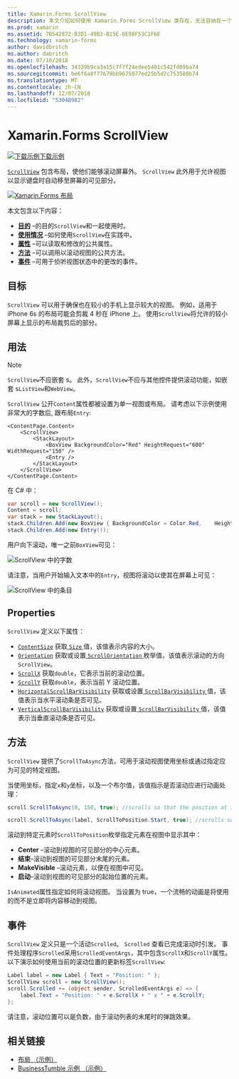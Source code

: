 ```yaml
---
title: Xamarin.Forms ScrollView
description: 本文介绍如何使用 Xamarin.Forms ScrollView 类存在，无法容纳在一个屏幕上，并且具有内容留出空间适用于键盘的布局。
ms.prod: xamarin
ms.assetid: 7B542872-B3D1-49B3-B15E-0E98F53C1F6E
ms.technology: xamarin-forms
author: davidbritch
ms.author: dabritch
ms.date: 07/10/2018
ms.openlocfilehash: 34339b9ca3a15c7f7f24edee5401c542fd09ba74
ms.sourcegitcommit: be6f6a8f77679bb9675077ed25b5d2c753580b74
ms.translationtype: MT
ms.contentlocale: zh-CN
ms.lasthandoff: 12/07/2018
ms.locfileid: "53048982"
---
```

# <a name="xamarinforms-scrollview"></a>Xamarin.Forms ScrollView

[![下载示例](~/media/shared/download.png)下载示例](https://developer.xamarin.com/samples/xamarin-forms/UserInterface/Layout/)

[`ScrollView`](xref:Xamarin.Forms.ScrollView) 包含布局，使他们能够滚动屏幕外。 `ScrollView` 此外用于允许视图以显示键盘时自动移至屏幕的可见部分。

[![](scroll-view-images/layouts-sml.png "Xamarin.Forms 布局")](scroll-view-images/layouts.png#lightbox "Xamarin.Forms 布局")

本文包含以下内容：

- **[目的](#purpose)** &ndash;的目的`ScrollView`和一起使用时。
- **[使用情况](#usage)** &ndash;如何使用`ScrollView`在实践中。
- **[属性](#properties)** &ndash;可以读取和修改的公共属性。
- **[方法](#methods)** &ndash;可以调用以滚动视图的公共方法。
- **[事件](#events)** &ndash;可用于侦听视图状态中的更改的事件。

## <a name="purpose"></a>目标

`ScrollView` 可以用于确保也在较小的手机上显示较大的视图。 例如，适用于 iPhone 6s 的布局可能会剪裁 4 秒在 iPhone 上。 使用`ScrollView`将允许的较小屏幕上显示的布局裁剪后的部分。

## <a name="usage"></a>用法

> [!NOTE]
> `ScrollView`不应嵌套 s。 此外，`ScrollView`不应与其他控件提供滚动功能，如嵌套 s`ListView`和`WebView`。

`ScrollView` 公开`Content`属性都被设置为单一视图或布局。 请考虑以下示例使用非常大的字数后, 跟布局`Entry`:

```xaml
<ContentPage.Content>
    <ScrollView>
        <StackLayout>
            <BoxView BackgroundColor="Red" HeightRequest="600" WidthRequest="150" />
            <Entry />
        </StackLayout>
    </ScrollView>
</ContentPage.Content>
```

在 C# 中：

```csharp
var scroll = new ScrollView();
Content = scroll;
var stack = new StackLayout();
stack.Children.Add(new BoxView { BackgroundColor = Color.Red,    HeightRequest = 600, WidthRequest = 600 });
stack.Children.Add(new Entry());
```

用户向下滚动，唯一之前`BoxView`可见：

![](scroll-view-images/scroll-start.png "ScrollView 中的字数")

请注意，当用户开始输入文本中的`Entry`，视图将滚动以使其在屏幕上可见：

![](scroll-view-images/scroll-end.png "ScrollView 中的条目")

## <a name="properties"></a>Properties

`ScrollView` 定义以下属性：

- [`ContentSize`](xref:Xamarin.Forms.ScrollView.ContentSizeProperty) 获取[ `Size` ](xref:Xamarin.Forms.Size)值，该值表示内容的大小。
- [`Orientation`](xref:Xamarin.Forms.ScrollView.OrientationProperty) 获取或设置[ `ScrollOrientation` ](xref:Xamarin.Forms.ScrollOrientation)枚举值，该值表示滚动的方向`ScrollView`。
- [`ScrollX`](xref:Xamarin.Forms.ScrollView.ScrollXProperty) 获取`double`，它表示当前的滚动位置。
- [`ScrollY`](xref:Xamarin.Forms.ScrollView.ScrollYProperty) 获取`double`，表示当前 Y 滚动位置。
- [`HorizontalScrollBarVisibility`](xref:Xamarin.Forms.ScrollView.HorizontalScrollBarVisibilityProperty) 获取或设置[ `ScrollBarVisibility` ](xref:Xamarin.Forms.ScrollBarVisibility)值，该值表示当水平滚动条是否可见。
- [`VerticalScrollBarVisibility`](xref:Xamarin.Forms.ScrollView.VerticalScrollBarVisibilityProperty) 获取或设置[ `ScrollBarVisibility` ](xref:Xamarin.Forms.ScrollBarVisibility)值，该值表示当垂直滚动条是否可见。

## <a name="methods"></a>方法

`ScrollView` 提供了`ScrollToAsync`方法，可用于滚动视图使用坐标或通过指定应为可见的特定视图。

当使用坐标，指定`x`和`y`坐标，以及一个布尔值，该值指示是否滚动应进行动画处理：

```csharp
scroll.ScrollToAsync(0, 150, true); //scrolls so that the position at 150px from the top is visible

scroll.ScrollToAsync(label, ScrollToPosition.Start, true); //scrolls so that the label is at the start of the list
```

滚动到特定元素时`ScrollToPosition`枚举指定元素在视图中显示其中：

- **Center** &ndash;滚动到视图的可见部分的中心元素。
- **结束**&ndash;滚动到视图的可见部分末尾的元素。
- **MakeVisible** &ndash;滚动元素，以便在视图中可见。
- **启动**&ndash;滚动到视图的可见部分的起始位置的元素。

`IsAnimated`属性指定如何将滚动视图。 当设置为 true，一个流畅的动画是将使用的而不是立即将内容移动到视图。

## <a name="events"></a>事件

`ScrollView` 定义只是一个活动`Scrolled`。 `Scrolled` 查看已完成滚动时引发。 事件处理程序`Scrolled`采用`ScrolledEventArgs`，其中包含`ScrollX`和`ScrollY`属性。 以下演示如何使用当前的滚动位置的更新标签`ScrollView`:

```csharp
Label label = new Label { Text = "Position: " };
ScrollView scroll = new ScrollView();
scroll.Scrolled += (object sender, ScrolledEventArgs e) => {
    label.Text = "Position: " + e.ScrollX + " x " + e.ScrollY;
};
```

请注意，滚动位置可以是负数，由于滚动列表的末尾时的弹跳效果。


## <a name="related-links"></a>相关链接

- [布局 （示例）](https://developer.xamarin.com/samples/xamarin-forms/UserInterface/Layout/)
- [BusinessTumble 示例 （示例）](https://developer.xamarin.com/samples/xamarin-forms/UserInterface/BusinessTumble/)
